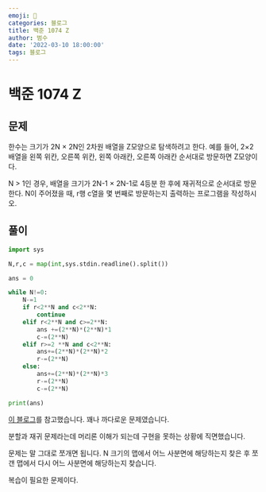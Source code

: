 ```yaml
---
emoji: 🏃
categories: 블로그
title: 백준 1074 Z
author: 범수
date: '2022-03-10 18:00:00'
tags: 블로그
---
```

<!-- 
튜토리얼, 하우 투 가이드, 설명 ,레퍼런스 
https://documentation.divio.com/tutorials/
-->

# 백준 1074 Z

## 문제

한수는 크기가 2N × 2N인 2차원 배열을 Z모양으로 탐색하려고 한다. 예를 들어, 2×2배열을 왼쪽 위칸, 오른쪽 위칸, 왼쪽 아래칸, 오른쪽 아래칸 순서대로 방문하면 Z모양이다.

N > 1인 경우, 배열을 크기가 2N-1 × 2N-1로 4등분 한 후에 재귀적으로 순서대로 방문한다.
N이 주어졌을 때, r행 c열을 몇 번째로 방문하는지 출력하는 프로그램을 작성하시오.

## 풀이

```python
import sys

N,r,c = map(int,sys.stdin.readline().split())

ans = 0

while N!=0:
    N-=1
    if r<2**N and c<2**N:
        continue
    elif r<2**N and c>=2**N:
        ans +=(2**N)*(2**N)*1
        c-=(2**N)
    elif r>=2 **N and c<2**N:
        ans+=(2**N)*(2**N)*2
        r-=(2**N)
    else:
        ans+=(2**N)*(2**N)*3
        r-=(2**N)
        c-=(2**N)

print(ans)
```

[이 블로그](https://ggasoon2.tistory.com/11)를 참고했습니다. 꽤나 까다로운 문제였습니다.

분할과 재귀 문제라는데 머리론 이해가 되는데 구현을 못하는 상황에 직면했습니다.

문제는 말 그대로 쪼개면 됩니다. N 크기의 맵에서 어느 사분면에 해당하는지 찾은 후 쪼갠 맵에서 다시 어느 사분면에 해당하는지 찾습니다.

복습이 필요한 문제이다.